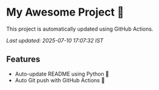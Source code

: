 # My Awesome Project 🚀

This project is automatically updated using GitHub Actions.

_Last updated: 2025-07-10 17:07:32 IST_

## Features
- Auto-update README using Python 🐍
- Auto Git push with GitHub Actions 🤖
